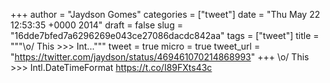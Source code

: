 
+++
author = "Jaydson Gomes"
categories = ["tweet"]
date = "Thu May 22 12:53:35 +0000 2014"
draft = false
slug = "16dde7bfed7a6296269e043ce27086dacdc842aa"
tags = ["tweet"]
title = """&#92;o/ This &gt;&gt;&gt; Int..."""
tweet = true
micro = true
tweet_url = "https://twitter.com/jaydson/status/469461070214868993"
+++
\o/ This &gt;&gt;&gt; Intl.DateTimeFormat https://t.co/I89FXts43c
